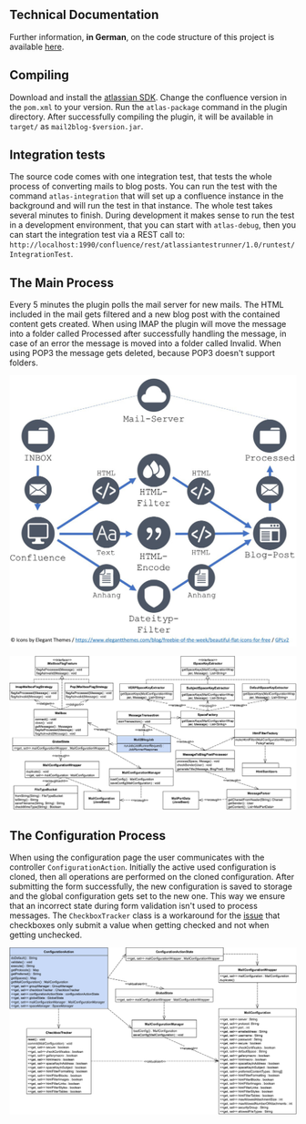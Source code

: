 ## Technical Documentation

Further information, **in German**, on the code structure of this project is available [here](konzeption_und_entwicklung_des_confluence_add_ons_mail2blog.pdf).

## Compiling

Download and install the [atlassian SDK](https://developer.atlassian.com/docs/getting-started/downloads).
Change the confluence version in the `pom.xml` to your version. Run the `atlas-package` command in the plugin directory.
After successfully compiling the plugin, it will be available in `target/` as `mail2blog-$version.jar`.

## Integration tests

The source code comes with one integration test, that tests the whole process of converting mails to blog posts.
You can run the test with the command `atlas-integration` that will set up a confluence instance in the background
and will run the test in that instance. The whole test takes several minutes to finish. During development
it makes sense to run the test in a development environment, that you can start with `atlas-debug`, then you can start
the integration test via a REST call to:
`http://localhost:1990/confluence/rest/atlassiantestrunner/1.0/runtest/IntegrationTest`.

## The Main Process

Every 5 minutes the plugin polls the mail server for new mails.
The HTML included in the mail gets filtered and a new blog post with the contained content gets created.
When using IMAP the plugin will move the message into a folder called Processed
after successfully handling the message, in case of an error the message is moved into a folder called Invalid.
When using POP3 the message gets deleted, because POP3 doesn't support folders.

![Process](workflow_confluence_to_mail.jpg)

![Class Diagram](classdiagram.jpg)

## The Configuration Process

When using the configuration page the user communicates with the controller
`ConfigurationAction`. Initially the active used configuration is cloned,
then all operations are performed on the cloned configuration. After submitting the form successfully,
the new configuration is saved to storage and the global configuration gets set to the new one. This way we ensure
that an incorrect state during form validation isn't used to process messages. The `CheckboxTracker` class is a
workaround for the [issue](https://answers.atlassian.com/questions/120352/check-box-in-velocity) that checkboxes
only submit a value when getting checked and not when getting unchecked.

![Class Diagram](configuration-classdiagram.jpg)
